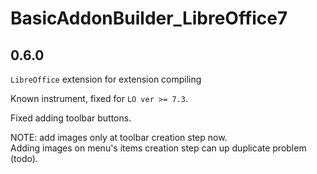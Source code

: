 # BasicAddonBuilder_LibreOffice7 

## 0.6.0

`LibreOffice` extension for extension compiling  

Known instrument, fixed for `LO ver >= 7.3`.

Fixed adding toolbar buttons.

NOTE: add images only at toolbar creation step now.  
Adding images on menu's items creation step can up duplicate problem (todo).  

